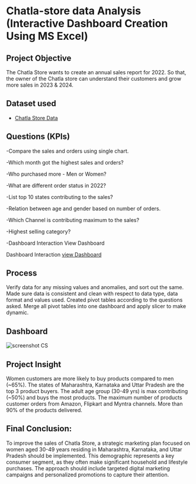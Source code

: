 # Chatla-store data Analysis (Interactive Dashboard Creation Using MS Excel)
## Project Objective
The Chatla Store wants to create an annual sales report for 2022. So that, the owner of the Chatla store can understand their customers and grow more sales in 2023 & 2024.

## Dataset used
- <a href="https://github.com/snehap2000/Chatla-store-data-Analysis/blob/main/Chatla%20Store%20Sample-Data.xlsx">Chatla Store Data</a>

## Questions (KPIs)
-Compare the sales and orders using single chart.

-Which month got the highest sales and orders?

-Who purchased more - Men or Women?

-What are different order status in 2022?

-List top 10 states contributing to the sales?

-Relation between age and gender based on number of orders.

-Which Channel is contributing maximum to the sales?

-Highest selling category?

-Dashboard Interaction View Dashboard

Dashboard Interaction 
<a href="https://github.com/snehap2000/Chatla-store-data-Analysis/blob/main/Chatla%20Store%20Data%20Analysis.xlsx">view Dashboard</a>


## Process
Verify data for any missing values and anomalies, and sort out the same.
Made sure data is consistent and clean with respect to data type, data format and values used.
Created pivot tables according to the questions asked.
Merge all pivot tables into one dashboard and apply slicer to make dynamic.

## Dashboard
![screenshot CS](https://github.com/user-attachments/assets/8752bd6b-3865-4ed0-8ac8-768f8ca62f5a)

## Project Insight
Women customers are more likely to buy products compared to men (~65%).
The states of Maharashtra, Karnataka and Uttar Pradesh are the top 3 product buyers.
The adult age group (30-49 yrs) is max contributing (~50%) and buys the most products.
The maximum number of products customer orders from Amazon, Flipkart and Myntra channels.
More than 90% of the products delivered.

## Final Conclusion:
To improve the sales of  Chatla Store, a strategic marketing plan focused on women aged 30-49 years residing in Maharashtra, Karnataka, and Uttar Pradesh should be implemented. This demographic represents a key consumer segment, as they often make significant household and lifestyle purchases. The approach should include targeted digital marketing campaigns and personalized promotions to capture their attention.

